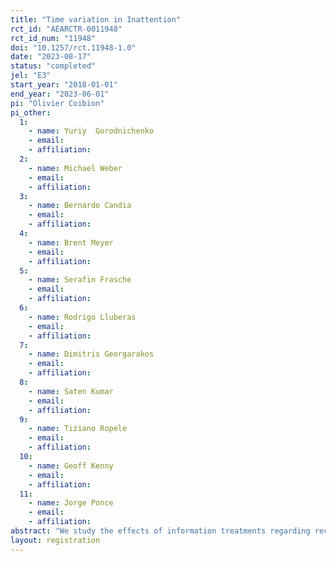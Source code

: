 ```yaml
---
title: "Time variation in Inattention"
rct_id: "AEARCTR-0011948"
rct_id_num: "11948"
doi: "10.1257/rct.11948-1.0"
date: "2023-08-17"
status: "completed"
jel: "E3"
start_year: "2018-01-01"
end_year: "2023-06-01"
pi: "Olivier Coibion"
pi_other:
  1:
    - name: Yuriy  Gorodnichenko
    - email: 
    - affiliation: 
  2:
    - name: Michael Weber
    - email: 
    - affiliation: 
  3:
    - name: Bernardo Candia
    - email: 
    - affiliation: 
  4:
    - name: Brent Meyer
    - email: 
    - affiliation: 
  5:
    - name: Serafin Frasche
    - email: 
    - affiliation: 
  6:
    - name: Rodrigo Lluberas
    - email: 
    - affiliation: 
  7:
    - name: Dimitris Georgarakos
    - email: 
    - affiliation: 
  8:
    - name: Saten Kumar
    - email: 
    - affiliation: 
  9:
    - name: Tiziano Ropele
    - email: 
    - affiliation: 
  10:
    - name: Geoff Kenny
    - email: 
    - affiliation: 
  11:
    - name: Jorge Ponce
    - email: 
    - affiliation: 
abstract: "We study the effects of information treatments regarding recent inflation rates or monetary policy targets and forecasts on inflation expectations of households and firms across countries and time using many RCTs implemented in different countries over time."
layout: registration
---
```


